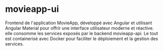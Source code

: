 # movieapp-ui
Frontend de l'application MovieApp, développé avec Angular et utilisant Angular Material pour offrir une interface utilisateur moderne et réactive. elle consomme les services exposés par le backend movieapp-api. Le tout est containerisé avec Docker pour faciliter le déploiement et la gestion des services.
